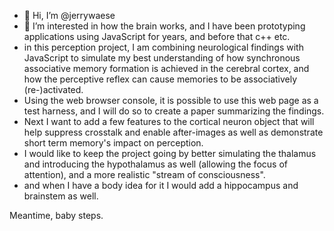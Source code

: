 - 👋 Hi, I’m @jerrywaese
- 👀 I’m interested in how the brain works, and I have been prototyping applications using JavaScript for years, and before that c++ etc.
- in this perception project, I am combining neurological findings with JavaScript to simulate my best understanding of how synchronous associative memory formation is 
achieved in the cerebral cortex, and how the perceptive reflex can cause memories to be associatively (re-)activated.
- Using the web browser console, it is possible to use this web page as a test harness, and I will do so to create a paper summarizing the findings.
- Next I want to add a few features to the cortical neuron object that will help suppress crosstalk and enable after-images as well as demonstrate short term memory's impact on perception.
- I would like to keep the project going by better simulating the thalamus and introducing the hypothalamus as well (allowing the focus of attention), and a more realistic "stream of consciousness". 
- and when I have a body idea for it I would add a hippocampus and brainstem as well.

Meantime, baby steps.
